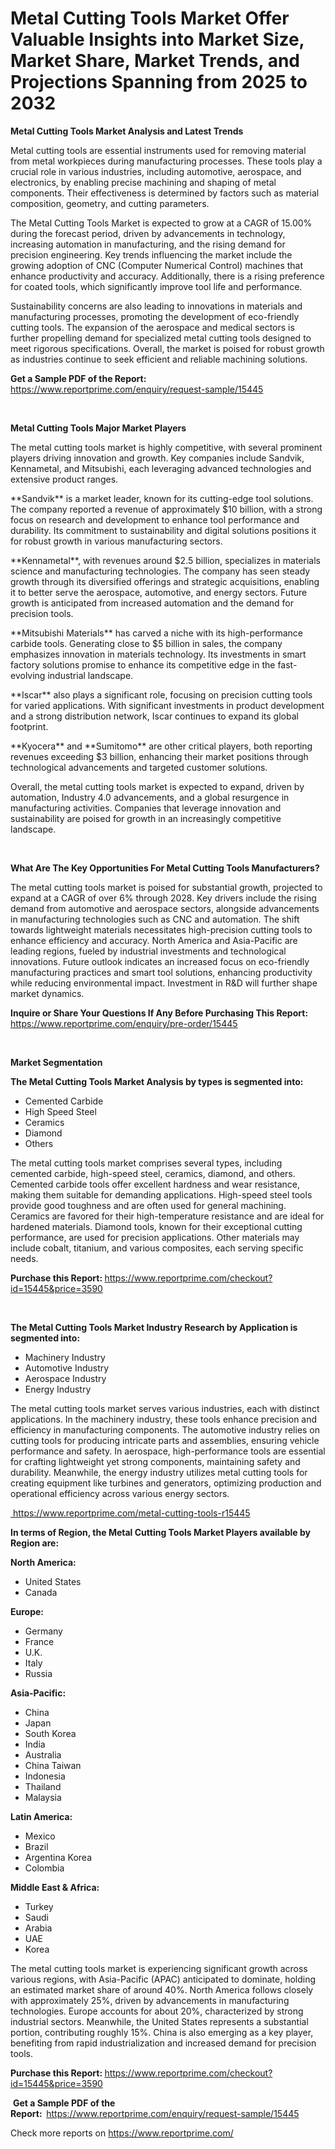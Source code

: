 <p><h1>Metal Cutting Tools Market Offer Valuable Insights into Market Size, Market Share, Market Trends, and Projections Spanning from 2025 to 2032</h1></p><p><strong>Metal Cutting Tools Market Analysis and Latest Trends</strong></p>
<p><p>Metal cutting tools are essential instruments used for removing material from metal workpieces during manufacturing processes. These tools play a crucial role in various industries, including automotive, aerospace, and electronics, by enabling precise machining and shaping of metal components. Their effectiveness is determined by factors such as material composition, geometry, and cutting parameters.</p><p>The Metal Cutting Tools Market is expected to grow at a CAGR of 15.00% during the forecast period, driven by advancements in technology, increasing automation in manufacturing, and the rising demand for precision engineering. Key trends influencing the market include the growing adoption of CNC (Computer Numerical Control) machines that enhance productivity and accuracy. Additionally, there is a rising preference for coated tools, which significantly improve tool life and performance.</p><p>Sustainability concerns are also leading to innovations in materials and manufacturing processes, promoting the development of eco-friendly cutting tools. The expansion of the aerospace and medical sectors is further propelling demand for specialized metal cutting tools designed to meet rigorous specifications. Overall, the market is poised for robust growth as industries continue to seek efficient and reliable machining solutions.</p></p>
<p><strong>Get a Sample PDF of the Report:&nbsp;</strong> <a href="https://www.reportprime.com/enquiry/request-sample/15445?utm_campaign=3453&utm_medium=2&utm_source=Github&utm_content=ia&utm_term=20032025&utm_id=metal-cutting-tools">https://www.reportprime.com/enquiry/request-sample/15445</a></p>
<p>&nbsp;</p>
<p><strong>Metal Cutting Tools Major Market Players</strong></p>
<p><p>The metal cutting tools market is highly competitive, with several prominent players driving innovation and growth. Key companies include Sandvik, Kennametal, and Mitsubishi, each leveraging advanced technologies and extensive product ranges.</p><p>**Sandvik** is a market leader, known for its cutting-edge tool solutions. The company reported a revenue of approximately $10 billion, with a strong focus on research and development to enhance tool performance and durability. Its commitment to sustainability and digital solutions positions it for robust growth in various manufacturing sectors.</p><p>**Kennametal**, with revenues around $2.5 billion, specializes in materials science and manufacturing technologies. The company has seen steady growth through its diversified offerings and strategic acquisitions, enabling it to better serve the aerospace, automotive, and energy sectors. Future growth is anticipated from increased automation and the demand for precision tools.</p><p>**Mitsubishi Materials** has carved a niche with its high-performance carbide tools. Generating close to $5 billion in sales, the company emphasizes innovation in materials technology. Its investments in smart factory solutions promise to enhance its competitive edge in the fast-evolving industrial landscape.</p><p>**Iscar** also plays a significant role, focusing on precision cutting tools for varied applications. With significant investments in product development and a strong distribution network, Iscar continues to expand its global footprint.</p><p>**Kyocera** and **Sumitomo** are other critical players, both reporting revenues exceeding $3 billion, enhancing their market positions through technological advancements and targeted customer solutions. </p><p>Overall, the metal cutting tools market is expected to expand, driven by automation, Industry 4.0 advancements, and a global resurgence in manufacturing activities. Companies that leverage innovation and sustainability are poised for growth in an increasingly competitive landscape.</p></p>
<p>&nbsp;</p>
<p><strong>What Are The Key Opportunities For Metal Cutting Tools Manufacturers?</strong></p>
<p><p>The metal cutting tools market is poised for substantial growth, projected to expand at a CAGR of over 6% through 2028. Key drivers include the rising demand from automotive and aerospace sectors, alongside advancements in manufacturing technologies such as CNC and automation. The shift towards lightweight materials necessitates high-precision cutting tools to enhance efficiency and accuracy. North America and Asia-Pacific are leading regions, fueled by industrial investments and technological innovations. Future outlook indicates an increased focus on eco-friendly manufacturing practices and smart tool solutions, enhancing productivity while reducing environmental impact. Investment in R&D will further shape market dynamics.</p></p>
<p><strong>Inquire or Share Your Questions If Any Before Purchasing This Report:</strong> <a href="https://www.reportprime.com/enquiry/pre-order/15445?utm_campaign=3453&utm_medium=2&utm_source=Github&utm_content=ia&utm_term=20032025&utm_id=metal-cutting-tools">https://www.reportprime.com/enquiry/pre-order/15445</a></p>
<p>&nbsp;</p>
<p><strong>Market Segmentation</strong></p>
<p><strong>The Metal Cutting Tools Market Analysis by types is segmented into:</strong></p>
<p><ul><li>Cemented Carbide</li><li>High Speed Steel</li><li>Ceramics</li><li>Diamond</li><li>Others</li></ul></p>
<p><p>The metal cutting tools market comprises several types, including cemented carbide, high-speed steel, ceramics, diamond, and others. Cemented carbide tools offer excellent hardness and wear resistance, making them suitable for demanding applications. High-speed steel tools provide good toughness and are often used for general machining. Ceramics are favored for their high-temperature resistance and are ideal for hardened materials. Diamond tools, known for their exceptional cutting performance, are used for precision applications. Other materials may include cobalt, titanium, and various composites, each serving specific needs.</p></p>
<p><strong>Purchase this Report:&nbsp;</strong><a href="https://www.reportprime.com/checkout?id=15445&price=3590&utm_campaign=3453&utm_medium=2&utm_source=Github&utm_content=ia&utm_term=20032025&utm_id=metal-cutting-tools">https://www.reportprime.com/checkout?id=15445&price=3590</a></p>
<p>&nbsp;</p>
<p><strong>The Metal Cutting Tools Market Industry Research by Application is segmented into:</strong></p>
<p><ul><li>Machinery Industry</li><li>Automotive Industry</li><li>Aerospace Industry</li><li>Energy Industry</li></ul></p>
<p><p>The metal cutting tools market serves various industries, each with distinct applications. In the machinery industry, these tools enhance precision and efficiency in manufacturing components. The automotive industry relies on cutting tools for producing intricate parts and assemblies, ensuring vehicle performance and safety. In aerospace, high-performance tools are essential for crafting lightweight yet strong components, maintaining safety and durability. Meanwhile, the energy industry utilizes metal cutting tools for creating equipment like turbines and generators, optimizing production and operational efficiency across various energy sectors.</p></p>
<p><a href="https://www.reportprime.com/metal-cutting-tools-r15445?utm_campaign=3453&utm_medium=2&utm_source=Github&utm_content=ia&utm_term=20032025&utm_id=metal-cutting-tools">&nbsp;https://www.reportprime.com/metal-cutting-tools-r15445</a></p>
<p><strong>In terms of Region, the Metal Cutting Tools Market Players available by Region are:</strong></p>
<p>
    <p> <strong> North America: </strong>
        <ul>
            <li>United States</li>
            <li>Canada</li>
        </ul>
        </p> 
    <p> <strong> Europe: </strong>
        <ul>
            <li>Germany</li>
            <li>France</li>
            <li>U.K.</li>
            <li>Italy</li>
            <li>Russia</li>
        </ul>
        </p> 
    <p> <strong> Asia-Pacific: </strong>
        <ul>
            <li>China</li>
            <li>Japan</li>
            <li>South Korea</li>
            <li>India</li>
            <li>Australia</li>
            <li>China Taiwan</li>
            <li>Indonesia</li>
            <li>Thailand</li>
            <li>Malaysia</li>
        </ul>
        </p> 
    <p> <strong> Latin America: </strong>
        <ul>
            <li>Mexico</li>
            <li>Brazil</li>
            <li>Argentina Korea</li>
            <li>Colombia</li>
        </ul>
        </p> 
    <p> <strong> Middle East & Africa: </strong>
        <ul>
            <li>Turkey</li>
            <li>Saudi</li>
            <li>Arabia</li>
            <li>UAE</li>
            <li>Korea</li>
        </ul>
    </p>
    </p>
<p><p>The metal cutting tools market is experiencing significant growth across various regions, with Asia-Pacific (APAC) anticipated to dominate, holding an estimated market share of around 40%. North America follows closely with approximately 25%, driven by advancements in manufacturing technologies. Europe accounts for about 20%, characterized by strong industrial sectors. Meanwhile, the United States represents a substantial portion, contributing roughly 15%. China is also emerging as a key player, benefiting from rapid industrialization and increased demand for precision tools.</p></p>
<p><strong>Purchase this Report: </strong><a href="https://www.reportprime.com/checkout?id=15445&price=3590&utm_campaign=3453&utm_medium=2&utm_source=Github&utm_content=ia&utm_term=20032025&utm_id=metal-cutting-tools">https://www.reportprime.com/checkout?id=15445&price=3590</a></p>
<p>&nbsp;<strong>Get a Sample PDF of the Report:&nbsp;&nbsp;</strong><a href="https://www.reportprime.com/enquiry/request-sample/15445?utm_campaign=3453&utm_medium=2&utm_source=Github&utm_content=ia&utm_term=20032025&utm_id=metal-cutting-tools">https://www.reportprime.com/enquiry/request-sample/15445</a></p>
<p><strong></strong></p>
<p>Check more reports on <a href="https://www.reportprime.com/?utm_campaign=3453&utm_medium=2&utm_source=Github&utm_content=ia&utm_term=20032025&utm_id=metal-cutting-tools">https://www.reportprime.com/</a></p>